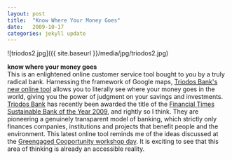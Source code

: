 ```yaml
---
layout: post
title:  "Know Where Your Money Goes"
date:   2009-10-17
categories: jekyll update
---
```

![triodos2.jpg]({{ site.baseurl }}/media/jpg/triodos2.jpg)

__know where your money goes__  
This is an enlightened online customer service tool bought to you by a truly radical bank.  Harnessing the framework of Google maps, [Triodos Bank's new online tool](http://www.triodos.co.uk/knowwhereyourmoneygoes/organisation/) allows you to literally see where your money goes in the world, giving you the power of judgment on your savings and investments.  
[Triodos Bank](http://www.triodos.co.uk/knowwhereyourmoneygoes/triodos-bank/) has recently been awarded the title of the [Financial Times Sustainable Bank of the Year 2009](http://www.ftconferences.com/sustainablebanking), and rightly so I think.  They are pioneering a genuinely transparent model of banking, which strictly only finances companies, institutions and projects that benefit people and the environment.  This latest online tool reminds me of the ideas discussed at the [Greengaged Cooportunity workshop day](http://greengaged.com/blog/post/co-opportunity-learning-from-new-media-models/). It is exciting to see that this area of thinking is already an accessible reality.
